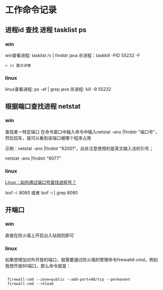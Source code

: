# 工作命令记录

## 进程id 查找 进程 tasklist  ps 

### win

win查看进程: tasklist  /v | findstr java
杀进程：taskkill -PID 55232 -F

```
> /v 展示详情

```

### linux 

linux查看进程: ps -ef | grep  java 
杀进程: kill -9  55232 



## 根据端口查找进程 netstat 


### win

查找某一特定端口
在命令窗口中输入命令中输入netstat -ano |findstr "端口号"，然后回车，就可以看到该端口被哪个程序占用

示例：netstat -ano |findstr "62001"，此处注意使用的是英文输入法的引号；

netstat -ano |findstr "8077"

### linux

[Linux：如何通过端口号查找进程号？](https://blog.csdn.net/embelfe_segge/article/details/126434793)

lsof -i :8080
或者
lsof -i | grep 8080


## 开端口

### win

直接在防火墙上开启出入站规则即可

### linux

如果想增加对外开放的端口，就需要通过防火墙的管理命令firewalld-cmd，例如我想开放80端口，那么命令就是：
```

 firewall-cmd --zone=public --add-port=80/tcp --permanent
 firewall-cmd --reload
```